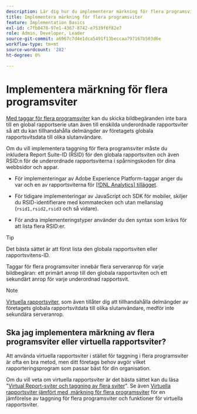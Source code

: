 ```yaml
---
description: Lär dig hur du implementerar märkning för flera programsviter för att skicka bildförfrågningar till flera rapportsviter.
title: Implementera märkning för flera programsviter
feature: Implementation Basics
exl-id: c7fb0478-97e1-4367-8742-e7539f6f82e7
role: Admin, Developer, Leader
source-git-commit: a6967c7d4e1dca5491f13beccaa797167b503d6e
workflow-type: tm+mt
source-wordcount: '282'
ht-degree: 0%

---
```


# Implementera märkning för flera programsviter

[Med taggar för flera programsviter](/help/admin/tools/manage-rs/rollup-report-suite.md) kan du skicka bildbegäranden inte bara till en global rapportserie utan även till enskilda underordnade rapportsviter så att du kan tillhandahålla delmängder av företagets globala rapportsvitsdata till olika slutanvändare.

Om du vill implementera taggning för flera programsviter måste du inkludera Report Suite-ID (RSID) för den globala rapportsviten och även RSID:n för de underordnade rapportsviterna i spårningskoden för dina webbsidor och appar.

* För implementeringar av Adobe Experience Platform-taggar anger du var och en av rapportsviterna för [[!DNL Analytics] tillägget](https://experienceleague.adobe.com/docs/experience-platform/tags/extensions/adobe/analytics/overview.html?lang=sv-SE).

* För tidigare implementeringar av JavaScript och SDK för mobiler, skiljer du RSID-identifierare med kommatecken och utan mellanslag (`rsid1,rsid2,rsid3` och så vidare).

* För andra implementeringstyper använder du den syntax som krävs för att lista flera RSID:er.

>[!TIP]
>
> Det bästa sättet är att först lista den globala rapportsviten eller rapportsvitens-ID.

Taggar för flera programsviter innebär flera serveranrop för varje bildbegäran: ett primärt anrop till den globala rapportsviten och ett sekundärt anrop för varje underordnad rapportsvit.

>[!NOTE]
>
> [Virtuella rapportsviter](/help/components/vrs/vrs-about.md), som även tillåter dig att tillhandahålla delmängder av företagets globala rapportsvitdata till olika slutanvändare, medför inte sekundära serveranrop.

## Ska jag implementera märkning av flera programsviter eller virtuella rapportsviter?

Att använda virtuella rapportsviter i stället för taggning i flera programsviter är ofta en bra metod, men ditt företags behov avgör vilket rapporteringsprogram som passar bäst för din organisation.

Om du vill veta om virtuella rapportsviter är det bästa sättet kan du läsa &quot;[Virtual Report-sviter och taggning av flera sviter](/help/components/vrs/vrs-considerations.md)&quot;. Se även [Virtuella rapportsviter jämfört med ,märkning för flera programsviter](/help/components/vrs/vrs-about.md#section_317E4D21CCD74BC38166D2F57D214F78) för en jämförelse av taggning för flera programsviter och funktioner för virtuella rapportsviter.
